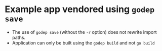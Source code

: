 # Example app vendored using `godep save`

* The use of `godep save` (without the `-r` option) does not rewrite import paths.
* Application can only be built using the `godep build` and not `go build`
